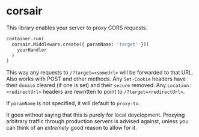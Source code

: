 # corsair

This library enables your server to proxy CORS requests.

```haxe
container.run(
  corsair.Middleware.create({ paramName: 'target' })(
    yourHandler
  )
)
```

This way any requests to `/?target=<someUrl>` will be forwarded to that URL. Also works with POST and other methods. Any `Set-Cookie` headers have their `domain` cleared (if one is set) and their `secure` removed. Any `Location: <redirectUrl>` headers are rewritten to point to `/?target=<redirectUrl>`.

If `paramName` is not specified, it will default to `proxy-to`.

It goes without saying that this is purely for local development. Proxying arbitrary traffic through production servers is advised against, unless you can think of an *extremely* good reason to allow for it.